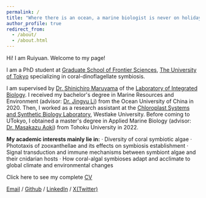 ```yaml
---
permalink: /
title: "Where there is an ocean, a marine biologist is never on holiday"
author_profile: true
redirect_from: 
  - /about/
  - /about.html
---
```


Hi! I am Ruiyuan. Welcome to my page!

I am a PhD student at [Graduate School of Frontier Sciences](https://www.k.u-tokyo.ac.jp/en/), [The University of Tokyo](https://www.u-tokyo.ac.jp/en/index.html) specializing in coral-dinoflagellate symbiosis.

I am supervised by [Dr. Shinichiro Maruyama](https://www.ib.k.u-tokyo.ac.jp/english/faculty/integrated_biology/maruyama_shinichiro/) of the [Laboratory of Integrated Biology](https://park.itc.u-tokyo.ac.jp/matsunaga_lab/index.html). I received my bachelor's degree in Marine Resources and Environment (advisor: [Dr. Jingyu Li](https://scxy.ouc.edu.cn/zlxyzlyzyjs/list.htm)) from the Ocean University of China in 2020. Then, I worked as a research assistant at the [Chloroplast Systems and Synthetic Biology Laboratory](https://en.westlake.edu.cn/faculty/xiaobo-li.html), Westlake University. Before coming to UTokyo, I obtained a master's degree in Applied Marine Biology (advisor: [Dr. Masakazu Aoki](https://sites.google.com/view/tohoku-marine-plant-ecology/%E3%83%9B%E3%83%BC%E3%83%A0?authuser=0)) from Tohoku University in 2022.

**My academic interests mainly lie in:**
· Diversity of coral symbiotic algae
· Phototaxis of zooxanthellae and its effects on symbiosis establishment
· Signal transduction and immune mechanisms between symbiont algae and their cnidarian hosts
· How coral-algal symbioses adapt and acclimate to global climate and environmental changes

Click here to see my complete [CV](../assets/Curriculum_Vitae.pdf)

[Email](ruiyuanliu0723@gmail.com) / [Github](https://github.com/Ruiyuan-Kirk-LIU) / [LinkedIn](https://www.linkedin.com/in/yuxin-liu-699451270/) / [X(Twitter)](https://x.com/ruiyuan_liu)

